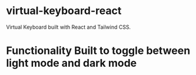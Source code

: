 # virtual-keyboard-react
Virtual Keyboard built with React and Tailwind CSS.

# Functionality Built to toggle between light mode and dark mode
